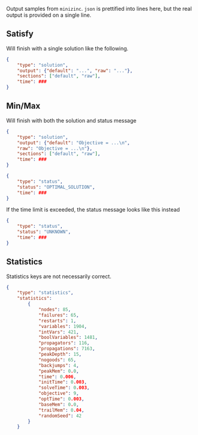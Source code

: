 Output samples from `minizinc`. `json` is prettified into lines here, but the real output is provided on a single line.

## Satisfy
Will finish with a single solution like the following.
```json
{
    "type": "solution",
    "output": {"default": "...", "raw": "..."},
    "sections": ["default", "raw"],
    "time": ###
}
```

## Min/Max
Will finish with both the solution and status message
```json
{
    "type": "solution",
    "output": {"default": "Objective = ...\n",
    "raw": "Objective = ...\n"},
    "sections": ["default", "raw"],
    "time": ###
}

{
    "type": "status",
    "status": "OPTIMAL_SOLUTION", 
    "time": ###
}
```

If the time limit is exceeded, the status message looks like this instead

```json
{
    "type": "status", 
    "status": "UNKNOWN", 
    "time": ###
}
```

## Statistics
Statistics keys are not necessarily correct.

```json
{
    "type": "statistics", 
    "statistics": 
        {
            "nodes": 85, 
            "failures": 65, 
            "restarts": 1, 
            "variables": 1904, 
            "intVars": 421, 
            "boolVariables": 1481, 
            "propagators": 116, 
            "propagations": 7163, 
            "peakDepth": 15, 
            "nogoods": 65, 
            "backjumps": 4, 
            "peakMem": 0.0, 
            "time": 0.006, 
            "initTime": 0.003, 
            "solveTime": 0.003, 
            "objective": 9, 
            "optTime": 0.003, 
            "baseMem": 0.0, 
            "trailMem": 0.04, 
            "randomSeed": 42
        }
    }
```